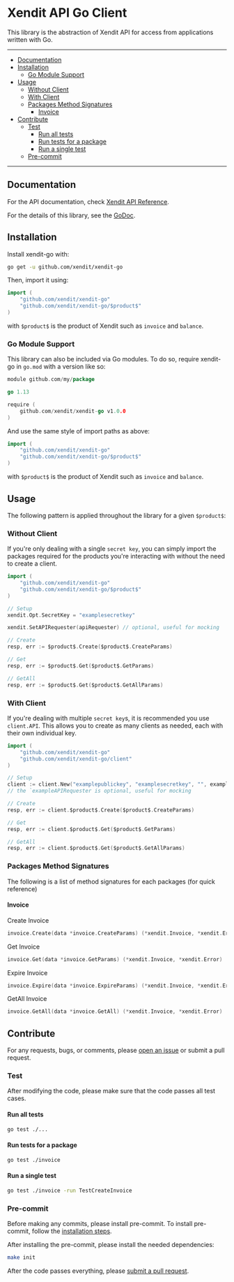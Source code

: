 # Xendit API Go Client

This library is the abstraction of Xendit API for access from applications written with Go.

---

<!-- START doctoc generated TOC please keep comment here to allow auto update -->
<!-- DON'T EDIT THIS SECTION, INSTEAD RE-RUN doctoc TO UPDATE -->


- [Documentation](#documentation)
- [Installation](#installation)
  - [Go Module Support](#go-module-support)
- [Usage](#usage)
  - [Without Client](#without-client)
  - [With Client](#with-client)
  - [Packages Method Signatures](#packages-method-signatures)
    - [Invoice](#invoice)
- [Contribute](#contribute)
  - [Test](#test)
    - [Run all tests](#run-all-tests)
    - [Run tests for a package](#run-tests-for-a-package)
    - [Run a single test](#run-a-single-test)
  - [Pre-commit](#pre-commit)

<!-- END doctoc generated TOC please keep comment here to allow auto update -->

---

## Documentation

For the API documentation, check [Xendit API Reference](https://xendit.github.io/apireference).

For the details of this library, see the [GoDoc](http://godoc.org/github.com/xendit/xendit-go).

## Installation

Install xendit-go with:

```sh
go get -u github.com/xendit/xendit-go
```

Then, import it using:

```go
import (
    "github.com/xendit/xendit-go"
    "github.com/xendit/xendit-go/$product$"
)
```

with `$product$` is the product of Xendit such as `invoice` and `balance`.

### Go Module Support

This library can also be included via Go modules. To do so, require xendit-go in `go.mod` with a version like so:

```go
module github.com/my/package

go 1.13

require (
	github.com/xendit/xendit-go v1.0.0
)
```

And use the same style of import paths as above:

```go
import (
    "github.com/xendit/xendit-go"
    "github.com/xendit/xendit-go/$product$"
)
```

with `$product$` is the product of Xendit such as `invoice` and `balance`.

## Usage

The following pattern is applied throughout the library for a given `$product$`:

### Without Client

If you're only dealing with a single `secret key`, you can simply import the packages required for the products you're interacting with without the need to create a client.

```go
import (
    "github.com/xendit/xendit-go"
    "github.com/xendit/xendit-go/$product$"
)

// Setup
xendit.Opt.SecretKey = "examplesecretkey"

xendit.SetAPIRequester(apiRequester) // optional, useful for mocking

// Create
resp, err := $product$.Create($product$.CreateParams)

// Get
resp, err := $product$.Get($product$.GetParams)

// GetAll
resp, err := $product$.Get($product$.GetAllParams)
```

### With Client

If you're dealing with multiple `secret key`s, it is recommended you use `client.API`. This allows you to create as many clients as needed, each with their own individual key.

```go
import (
    "github.com/xendit/xendit-go"
    "github.com/xendit/xendit-go/client"
)

// Setup
client := client.New("examplepublickey", "examplesecretkey", "", exampleAPIRequester)
// the `exampleAPIRequester is optional, useful for mocking

// Create
resp, err := client.$product$.Create($product$.CreateParams)

// Get
resp, err := client.$product$.Get($product$.GetParams)

// GetAll
resp, err := client.$product$.Get($product$.GetAllParams)
```

### Packages Method Signatures

The following is a list of method signatures for each packages (for quick reference)

#### Invoice

Create Invoice

```go
invoice.Create(data *invoice.CreateParams) (*xendit.Invoice, *xendit.Error)
```

Get Invoice

```go
invoice.Get(data *invoice.GetParams) (*xendit.Invoice, *xendit.Error)
```

Expire Invoice

```go
invoice.Expire(data *invoice.ExpireParams) (*xendit.Invoice, *xendit.Error)
```

GetAll Invoice

```go
invoice.GetAll(data *invoice.GetAll) (*xendit.Invoice, *xendit.Error)
```

## Contribute

For any requests, bugs, or comments, please [open an issue](https://github.com/xendit/xendit-go/issues/new) or submit a pull request.

### Test

After modifying the code, please make sure that the code passes all test cases.

#### Run all tests

```sh
go test ./...
```

#### Run tests for a package

```sh
go test ./invoice
```

#### Run a single test

```sh
go test ./invoice -run TestCreateInvoice
```

### Pre-commit

Before making any commits, please install pre-commit.
To install pre-commit, follow the [installation steps](https://pre-commit.com/#install).

After installing the pre-commit, please install the needed dependencies:

```sh
make init
```

After the code passes everything, please [submit a pull request](https://github.com/xendit/xendit-go/pulls).